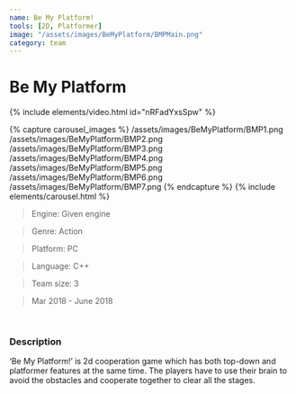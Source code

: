 ```yaml
---
name: Be My Platform!
tools: [2D, Platformer]
image: "/assets/images/BeMyPlatform/BMPMain.png"
category: team
---
```



# Be My Platform

{% include elements/video.html id="nRFadYxsSpw" %}

{% capture carousel_images %}
/assets/images/BeMyPlatform/BMP1.png
/assets/images/BeMyPlatform/BMP2.png
/assets/images/BeMyPlatform/BMP3.png
/assets/images/BeMyPlatform/BMP4.png
/assets/images/BeMyPlatform/BMP5.png
/assets/images/BeMyPlatform/BMP6.png
/assets/images/BeMyPlatform/BMP7.png
{% endcapture %}
{% include elements/carousel.html %}

>Engine: Given engine

>Genre: Action

>Platform: PC

>Language: C++

>Team size: 3

>Mar 2018 - June 2018

<br/>

### Description

‘Be My Platform!’ is 2d cooperation game which has both top-down and platformer features at the same time. The players have to use their brain to avoid the obstacles and cooperate together to clear all the stages.

<br/>
<br/>
